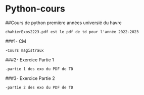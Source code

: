 # Python-cours

##Cours de python première années universié du havre

    chahierExos2223.pdf est le pdf de td pour l'année 2022-2023

###1- CM 

    -Cours magistraux

###2- Exercice Partie 1

    -partie 1 des exo du PDF de TD

###3- Exercice Partie 2

    -partie 2 des exo du PDF de TD

